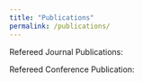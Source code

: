 ```yaml
---
title: "Publications"
permalink: /publications/
---
```


Refereed Journal Publications:

Refereed Conference Publication:
